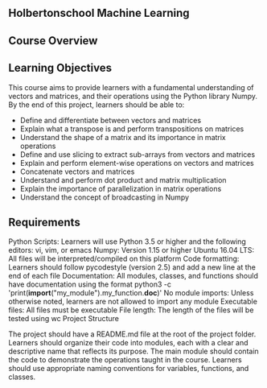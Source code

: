 ## Holbertonschool Machine Learning

## Course Overview

## Learning Objectives

This course aims to provide learners with a fundamental understanding of vectors and matrices, and their operations using the Python library Numpy. By the end of this project, learners should be able to:

- Define and differentiate between vectors and matrices
- Explain what a transpose is and perform transpositions on matrices
- Understand the shape of a matrix and its importance in matrix operations
- Define and use slicing to extract sub-arrays from vectors and matrices
- Explain and perform element-wise operations on vectors and matrices
- Concatenate vectors and matrices
- Understand and perform dot product and matrix multiplication
- Explain the importance of parallelization in matrix operations
- Understand the concept of broadcasting in Numpy
## Requirements

Python Scripts: Learners will use Python 3.5 or higher and the following editors: vi, vim, or emacs
Numpy: Version 1.15 or higher
Ubuntu 16.04 LTS: All files will be interpreted/compiled on this platform
Code formatting: Learners should follow pycodestyle (version 2.5) and add a new line at the end of each file
Documentation: All modules, classes, and functions should have documentation using the format python3 -c 'print(__import__("my_module").my_function.__doc__)'
No module imports: Unless otherwise noted, learners are not allowed to import any module
Executable files: All files must be executable
File length: The length of the files will be tested using wc
Project Structure

The project should have a README.md file at the root of the project folder. Learners should organize their code into modules, each with a clear and descriptive name that reflects its purpose. The main module should contain the code to demonstrate the operations taught in the course. Learners should use appropriate naming conventions for variables, functions, and classes.




